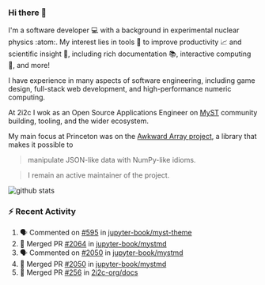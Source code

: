 ### Hi there 👋 

I'm a software developer 💻 with a background in experimental nuclear physics :atom:. My interest lies in tools :wrench: to improve productivity :chart_with_upwards_trend: and scientific insight :telescope:, including rich documentation 📚, interactive computing 🧮, and more! 

I have experience in many aspects of software engineering, including game design, full-stack web development, and high-performance numeric computing. 

At 2i2c I wok as an Open Source Applications Engineer on [MyST](https://github.com/jupyter-book/mystmd) community building, tooling, and the wider ecosystem. 

My main focus at Princeton was on the [Awkward Array project](awkward-array.org/), a library that makes it possible to 
> manipulate JSON-like data with NumPy-like idioms.

> I remain an active maintainer of the project. 

![github stats](https://github-readme-stats.vercel.app/api?username=agoose77&show_icons=true&hide_rank=true&hide_title=true&bg_color=30,e76445,904e95&text_color=efe3ec&icon_color=efe3ec)
<!--
**agoose77/agoose77** is a ✨ _special_ ✨ repository because its `README.md` (this file) appears on your GitHub profile.

Here are some ideas to get you started:

- 🔭 I’m currently working on ...
- 🌱 I’m currently learning ...
- 👯 I’m looking to collaborate on ...
- 🤔 I’m looking for help with ...
- 💬 Ask me about ...
- 📫 How to reach me: ...
- 😄 Pronouns: ...
- ⚡ Fun fact: ...
-->

### :zap: Recent Activity

<!--START_SECTION:activity-->
1. 🗣 Commented on [#595](https://github.com/jupyter-book/myst-theme/pull/595#issuecomment-2923050770) in [jupyter-book/myst-theme](https://github.com/jupyter-book/myst-theme)
2. 🎉 Merged PR [#2064](https://github.com/jupyter-book/mystmd/pull/2064) in [jupyter-book/mystmd](https://github.com/jupyter-book/mystmd)
3. 🗣 Commented on [#2050](https://github.com/jupyter-book/mystmd/pull/2050#issuecomment-2922876194) in [jupyter-book/mystmd](https://github.com/jupyter-book/mystmd)
4. 🎉 Merged PR [#2050](https://github.com/jupyter-book/mystmd/pull/2050) in [jupyter-book/mystmd](https://github.com/jupyter-book/mystmd)
5. 🎉 Merged PR [#256](https://github.com/2i2c-org/docs/pull/256) in [2i2c-org/docs](https://github.com/2i2c-org/docs)
<!--END_SECTION:activity-->
